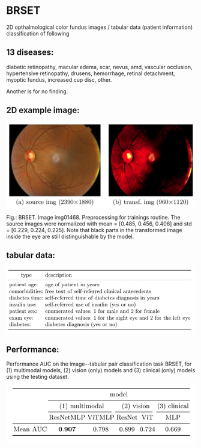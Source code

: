 # BRSET
2D opthalmological color fundus images / tabular data (patient information)
classification of following 

## 13 diseases:
diabetic retinopathy, 
macular edema, 
scar, 
nevus, 
amd, 
vascular occlusion, 
hypertensive retinopathy, 
drusens, 
hemorrhage, 
retinal detachment, 
myoptic fundus, 
increased cup disc, 
other. 

Another is for no finding.

## 2D example image:
![img1](image01468.png "color_fundus_image")

Fig.: BRSET. Image img01468. Preprocessing for trainings routine. The source images were normalized with mean = [0.485, 0.456, 0.406] and std = [0.229, 0.224, 0.225]. Note that black parts in the transformed image inside the eye are still distinguishable by the model.

## tabular data:
![img2](tabular_BRSET.png "tabular_data")


## Performance:
Performance AUC on the image--tabular pair classification task BRSET, for (1) multimodal models, (2) vision (only) models and (3) clinical (only) models using the testing dataset.

![img3](performance_BRSET.png "performance")
